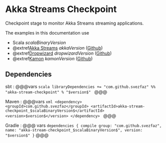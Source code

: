 # Akka Streams Checkpoint

Checkpoint stage to monitor Akka Streams streaming applications.

The examples in this documentation use

* Scala $scalaBinaryVersion$
* @extref[Akka Streams](akka-docs:scala/stream/index.html) $akkaVersion$ ([Github](https://github.com/akka/akka))
* @extref[Dropwizard](dw-docs:) $dropwizardVersion$ ([Github](https://github.com/dropwizard/metrics))
* @extref[Kamon](kamon-docs:) $kamonVersion$ ([Github](https://github.com/kamon-io/Kamon))


## Dependencies

sbt
:   @@@vars
    ```scala
    libraryDependencies += "com.github.svezfaz" %% "akka-stream-checkpoint" % "$version$"
    ```
    @@@

Maven
:   @@@vars
    ```xml
    <dependency>
      <groupId>com.github.svezfaz</groupId>
      <artifactId>akka-stream-checkpoint_$scalaBinaryVersion$</artifactId>
      <version>$version$</version>
    </dependency>
    ```
    @@@

Gradle
:   @@@ vars
    ```
    dependencies {
      compile group: "com.github.svezfaz", name: "akka-stream-checkpoint_$scalaBinaryVersion$", version: "$version$"
    }
    ```
    @@@

